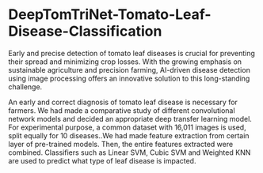 # DeepTomTriNet-Tomato-Leaf-Disease-Classification
Early and precise detection of tomato leaf diseases is crucial for preventing their spread and minimizing crop losses. With the growing emphasis on sustainable agriculture and precision farming, AI-driven disease detection using image processing offers an innovative solution to this long-standing challenge. 

An early and correct diagnosis of tomato leaf disease is necessary for farmers. We had made a comparative study of different convolutional network models and decided an appropriate deep transfer learning model. For experimental purpose, a common dataset with 16,011 images is used, split equally for 10 diseases..We had made feature extraction from certain layer of pre-trained models. Then, the entire features extracted were combined. Classifiers such as Linear SVM, Cubic SVM and Weighted KNN are used to predict what type of leaf disease is impacted. 
